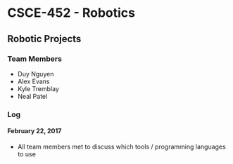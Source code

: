 # CSCE-452 - Robotics
## Robotic Projects
### Team Members
- Duy Nguyen
- Alex Evans
- Kyle Tremblay
- Neal Patel

### Log
#### February 22, 2017
- All team members met to discuss which tools / programming languages to use
